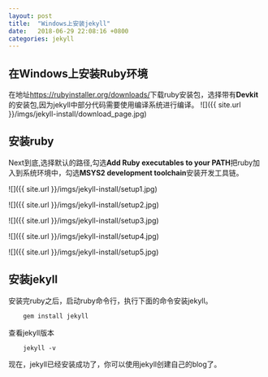 ```yaml
---
layout: post
title:  "Windows上安装jekyll"
date:   2018-06-29 22:08:16 +0800
categories: jekyll
---
```

## 在Windows上安装Ruby环境 ##

在地址<https://rubyinstaller.org/downloads/>下载ruby安装包，选择带有**Devkit**的安装包,因为jekyll中部分代码需要使用编译系统进行编译。
![]({{ site.url }}/imgs/jekyll-install/download_page.jpg)

## 安装ruby ##
Next到底,选择默认的路径,勾选**Add Ruby executables to your PATH**把ruby加入到系统环境中，勾选**MSYS2 development toolchain**安装开发工具链。

![]({{ site.url }}/imgs/jekyll-install/setup1.jpg)

![]({{ site.url }}/imgs/jekyll-install/setup2.jpg)

![]({{ site.url }}/imgs/jekyll-install/setup3.jpg)

![]({{ site.url }}/imgs/jekyll-install/setup4.jpg)

![]({{ site.url }}/imgs/jekyll-install/setup5.jpg)


## 安装jekyll ##
安装完ruby之后，启动ruby命令行，执行下面的命令安装jekyll。
``` ruby
	gem install jekyll
```
查看jekyll版本
```
	jekyll -v
```
现在，jekyll已经安装成功了，你可以使用jekyll创建自己的blog了。